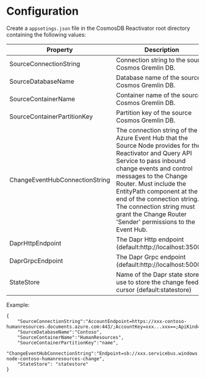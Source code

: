# Configuration

Create a ```appsetings.json``` file in the CosmosDB Reactivator root directory containing the following values:

|Property|Description|
|----|-------------------|
|SourceConnectionString|Connection string to the source Cosmos Gremlin DB.|
|SourceDatabaseName|Database name of the source Cosmos Gremlin DB.|
|SourceContainerName|Container name of the source Cosmos Gremlin DB.|
|SourceContainerPartitionKey|Partition key of the source Cosmos Gremlin DB.|
|ChangeEventHubConnectionString| The connection string of the Azure Event Hub that the Source Node provides for the Reactivator and Query API Service to pass inbound change events and control messages to the Change Router. Must include the EntityPath component at the end of the connection string. The connection string must grant the Change Router 'Sender' permissions to the Event Hub.|
|DaprHttpEndpoint|The Dapr Http endpoint (default:http://localhost:3500)|
|DaprGrpcEndpoint|The Dapr Grpc endpoint (default:http://localhost:50001)|
|StateStore|Name of the Dapr state store to use to store the change feed cursor (default:statestore)|


Example:

```
{
    "SourceConnectionString":"AccountEndpoint=https://xxx-contoso-humanresources.documents.azure.com:443/;AccountKey=xxx...xxx==;ApiKind=Gremlin;",
    "SourceDatabaseName":"Contoso",
    "SourceContainerName":"HumanResources",
    "SourceContainerPartitionKey":"name",
    "ChangeEventHubConnectionString":"Endpoint=sb://xxx.servicebus.windows.net/;SharedAccessKeyName=sender;SharedAccessKey=xxx...xxx=;EntityPath=source-node-contoso-humanresources-change",
    "StateStore": "statestore"
}
```